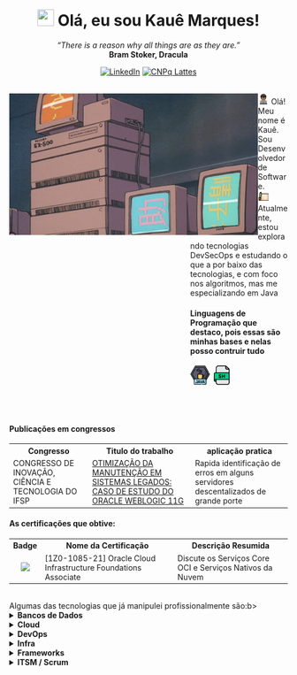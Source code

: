 <h1 align="center"><img src="./hi.gif" height="30" width="30px"> Olá, eu sou Kauê Marques!</h1>
<p align="center">
   <i>“There is a reason why all things are as they are.”</i><br/>
   <b>Bram Stoker, Dracula</b>
   <br/>
   
</p>

<div align="center">

   [![LinkedIn](https://img.shields.io/badge/LinkedIn-0077B5?style=for-the-badge&logo=linkedin&logoColor=white)](https://www.linkedin.com/in/kauemb/)
   [![CNPq Lattes](https://img.shields.io/badge/CNPq-Lattes-blue?style=for-the-badge&logoColor=white)](http://lattes.cnpq.br/6948708603422993)

</div>

<br/>
<div align="right" >
   <img align="left" width="450px" alt="GIF" src="./assets/computer.gif"/>
</div>


<div align="left" style="margin-left: 65%" >
   <span>
      <img width="20" src="./assets/dev_emoji.png"/>
      Olá! Meu nome é Kauê. Sou Desenvolvedor de Software.
     <br>
      <img width="20" src="./assets/scroll_1f4dc.png"/>
      Atualmente, estou explorando tecnologias DevSecOps e estudando o que a por baixo das tecnologias, e com foco nos algoritmos, mas me especializando em Java
   </span>
</div>
<div align="left" style="margin-left: 65%">
   <h4><b>Linguagens de Programação que destaco, pois essas são minhas bases e nelas posso contruir tudo</b></h4>
   <img height="35" src="./assets/java.png" alt="java">
   <img height="35" src="./assets/free-bash-shell-script-7855733-6374566.png" alt="bash">
</div>

<br><br>

<div class="publicação">
   <h4><b>Publicações em congressos</b></h4>
   <table>
      <tr align="center">
         <th>Congresso</th>
         <th>Titulo do trabalho</th>
         <th>aplicação pratica</th>
      </tr>
      <tr>
         <td>CONGRESSO DE INOVAÇÃO, CIÊNCIA E TECNOLOGIA DO IFSP</td>
         <td><a href="https://ocs.ifsp.edu.br/conict/xivconict/paper/view/9464" target="_blank">OTIMIZAÇÃO DA MANUTENÇÃO EM SISTEMAS LEGADOS: CASO DE ESTUDO DO ORACLE WEBLOGIC 11G</a>
</td>
         <td>Rapida identificação de erros em alguns servidores descentalizados de grande porte</td>
      </tr>
   </table>
</div>

<div class="certifications">
   <h4><b>As certificações que obtive:</b></h4>
   <table>
      <tr align="center">
         <th>Badge</th>
         <th>Nome da Certificação</th>
         <th>Descrição Resumida</th>
      </tr>
      <tr>
         <td align="center"><img width="150" src="https://brm-workforce.oracle.com/pdf/certview/images/102_Oracle_Cloud_Infrastructure_Foundations_Associate.png"/></td>
         <td>[1Z0-1085-21] Oracle Cloud Infrastructure Foundations Associate</td>
         <td>Discute os Serviços Core OCI e Serviços Nativos da Nuvem</td>
      </tr>
   </table>
   <br>
</div>


<div>
<span><b></b>Algumas das tecnologias que já manipulei profissionalmente são:</span>b></span>
<div>

<div align="left">   
   <details>
   <summary><b>Bancos de Dados</b></summary>
   
   ![MariaDB](https://img.shields.io/badge/MariaDB-003545?style=for-the-badge&logo=mariadb&logoColor=white)
   ![MicrosoftSQLServer](https://img.shields.io/badge/Microsoft%20SQL%20Server-CC2927?style=for-the-badge&logo=microsoft%20sql%20server&logoColor=white)
   ![Oracle Database](https://img.shields.io/badge/Oracle%20Database-F80000?style=for-the-badge&logo=oracle&logoColor=white)


</details>
<details>
   <summary><b>Cloud</b></summary>
   
![Google Cloud](https://img.shields.io/badge/Google_Cloud-4285F4?style=for-the-badge&logo=google-cloud&logoColor=white)
![AWS](https://img.shields.io/badge/AWS-232F3E?style=for-the-badge&logo=amazon-aws&logoColor=white)
![Oracle Cloud](https://img.shields.io/badge/Oracle_Cloud-F80000?style=for-the-badge&logo=oracle&logoColor=white)


</details>
<details>
   <summary><b>DevOps</b></summary>
   
![RabbitMQ](https://img.shields.io/badge/RabbitMQ-FF6600?style=for-the-badge&logo=rabbitmq&logoColor=white)
![Shell Scripting](https://img.shields.io/badge/Shell_Scripting-008000?style=for-the-badge)
![Batch Scripting](https://img.shields.io/badge/Batch_Scripting-4B0082?style=for-the-badge)
![Docker](https://img.shields.io/badge/Docker-2496ED?style=for-the-badge&logo=docker&logoColor=white)
![Rancher](https://img.shields.io/badge/Rancher-0075A8?style=for-the-badge&logo=rancher&logoColor=white)
![Kubernetes](https://img.shields.io/badge/Kubernetes-326CE5?style=for-the-badge&logo=kubernetes&logoColor=white)


</details>
<details>
   <summary><b>Infra</b></summary>
   
  ![WebLogic](https://img.shields.io/badge/WebLogic-F80000?style=for-the-badge&logo=oracle&logoColor=white)
  ![Payara Server](https://img.shields.io/badge/Payara_Server-333F48?style=for-the-badge&logo=payara&logoColor=white)
  ![GitLab](https://img.shields.io/badge/GitLab-330F63?style=for-the-badge&logo=gitlab&logoColor=white)


</details>
<details>
   <summary><b>Frameworks</b></summary>
   
   ![Spring](https://img.shields.io/badge/spring-%236DB33F.svg?style=for-the-badge&logo=spring&logoColor=white)
   ![Flask](https://img.shields.io/badge/flask-%23000.svg?style=for-the-badge&logo=flask&logoColor=white)
   ![Jakarta EE](https://img.shields.io/badge/Jakarta%20EE-007396?style=for-the-badge&logo=jakartaee&logoColor=white)
   
</details>
<details>
   <summary><b>ITSM / Scrum</b></summary>
   
   ![Jira](https://img.shields.io/badge/Jira-0052CC?style=for-the-badge&logo=jira&logoColor=white)
   ![Confluence](https://img.shields.io/badge/Confluence-172B4D?style=for-the-badge&logo=confluence&logoColor=white)
   ![ServiceNow](https://img.shields.io/badge/ServiceNow-00BEE8?style=for-the-badge&logo=servicenow&logoColor=white)

   
</details>

</div>




